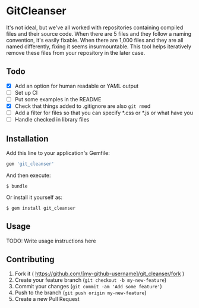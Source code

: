 # GitCleanser

It's not ideal, but we've all worked with repositories containing compiled
files and their source code.  When there are 5 files and they follow a naming
convention, it's easily fixable.  When there are 1,000 files and they are all
named differently, fixing it seems insurmountable.  This tool helps iteratively
remove these files from your repository in the later case.

## Todo

- [x] Add an option for human readable or YAML output
- [ ] Set up CI
- [ ] Put some examples in the README
- [x] Check that things added to .gitignore are also `git rm`ed
- [ ] Add a filter for files so that you can specify *.css or *.js or what have you
- [ ] Handle checked in library files

## Installation

Add this line to your application's Gemfile:

```ruby
gem 'git_cleanser'
```

And then execute:

    $ bundle

Or install it yourself as:

    $ gem install git_cleanser

## Usage

TODO: Write usage instructions here

## Contributing

1. Fork it ( https://github.com/[my-github-username]/git_cleanser/fork )
2. Create your feature branch (`git checkout -b my-new-feature`)
3. Commit your changes (`git commit -am 'Add some feature'`)
4. Push to the branch (`git push origin my-new-feature`)
5. Create a new Pull Request
